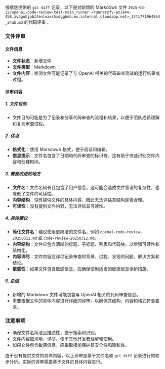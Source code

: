 根据您提供的 `git diff` 记录，以下是对新增的 Markdown 文件 `2025-03-12/openai-code-review-test-main_runner <runner@fv-az1944-458.zvagubjpb1fenlvaxs5xdggbeb.ex.internal.cloudapp.net>_1741771964854_24ub.md` 的代码评审：

### 文件评审

#### 文件信息
- **文件状态**：新增文件
- **文件类型**：Markdown
- **文件内容**：推测文件可能记录了与 OpenAI 相关的代码审查测试的运行结果或过程。

#### 评审内容

##### 1. 文件目的
- 文件目的可能是为了记录和分享代码审查的流程和结果，以便于团队成员理解和复现审查过程。

##### 2. 优点
- **格式化**：使用 Markdown 格式，便于阅读和编辑。
- **信息提示**：文件名包含了日期和代码审查的标识符，这有助于快速识别文件内容和创建时间。

##### 3. 需要改进的地方
- **文件名**：文件名较长且包含了用户信息，这可能会造成文件管理的复杂性，也降低了文件的可读性。
- **内容结构**：没有提供文件的具体内容，因此无法评估其结构是否合理。
- **可读性**：没有提供文件内容，无法评估其可读性。

##### 4. 具体建议
- **简化文件名**：建议使用更简洁的文件名，例如 `openai-code-review-20250312.md` 或 `code-review-20250312.md`。
- **内容结构**：文件应包含清晰的标题、子标题、列表和代码块，以增强可读性和结构化。
- **内容详尽**：文件内容应详尽记录审查的背景、过程、发现的问题、解决方案和结论。
- **敏感性**：如果文件包含敏感信息，应确保使用适当的敏感信息保护措施。

##### 5. 总结
- 新增的 Markdown 文件可能包含与 OpenAI 相关的代码审查信息。
- 需要根据文件的具体内容进行详细的评审，以确保其结构、内容和格式符合要求。

### 注意事项
- 确保文件名简洁且描述性，便于搜索和识别。
- 文件内容应清晰、详尽，便于其他开发者理解和使用。
- 如果文件包含敏感信息，应采取措施保护其安全性和隐私性。

由于没有提供文件的具体内容，以上评审是基于文件名和 `git diff` 记录进行的初步分析。实际的评审需要基于文件的具体内容进行。
